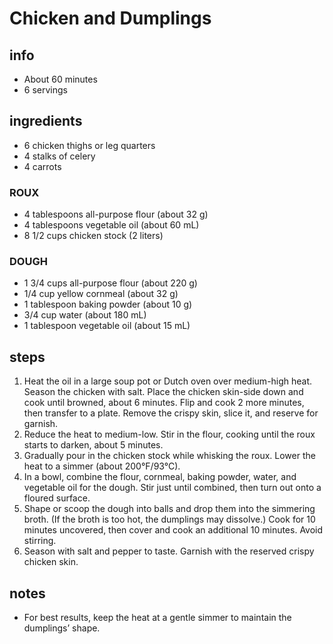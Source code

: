# Chicken and Dumplings

## info

- About 60 minutes
- 6 servings

## ingredients

- 6 chicken thighs or leg quarters
- 4 stalks of celery
- 4 carrots

### ROUX

- 4 tablespoons all-purpose flour (about 32 g)
- 4 tablespoons vegetable oil (about 60 mL)
- 8 1/2 cups chicken stock (2 liters)

### DOUGH

- 1 3/4 cups all-purpose flour (about 220 g)
- 1/4 cup yellow cornmeal (about 32 g)
- 1 tablespoon baking powder (about 10 g)
- 3/4 cup water (about 180 mL)
- 1 tablespoon vegetable oil (about 15 mL)

## steps

1. Heat the oil in a large soup pot or Dutch oven over medium-high heat. Season the chicken with salt. Place the chicken skin-side down and cook until browned, about 6 minutes. Flip and cook 2 more minutes, then transfer to a plate. Remove the crispy skin, slice it, and reserve for garnish.
2. Reduce the heat to medium-low. Stir in the flour, cooking until the roux starts to darken, about 5 minutes.
3. Gradually pour in the chicken stock while whisking the roux. Lower the heat to a simmer (about 200°F/93°C).
4. In a bowl, combine the flour, cornmeal, baking powder, water, and vegetable oil for the dough. Stir just until combined, then turn out onto a floured surface.
5. Shape or scoop the dough into balls and drop them into the simmering broth. (If the broth is too hot, the dumplings may dissolve.) Cook for 10 minutes uncovered, then cover and cook an additional 10 minutes. Avoid stirring.
6. Season with salt and pepper to taste. Garnish with the reserved crispy chicken skin.

## notes

- For best results, keep the heat at a gentle simmer to maintain the dumplings’ shape.
